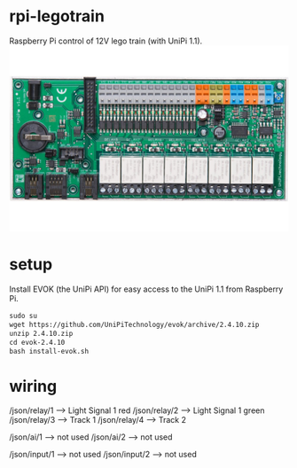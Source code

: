 # rpi-legotrain
Raspberry Pi control of 12V lego train (with UniPi 1.1).
![UniPi 1.1](doc/UniPi-11-top.jpg?raw=true "UniPi")

# setup
Install EVOK (the UniPi API) for easy access to the UniPi 1.1 from Raspberry Pi.
```
sudo su
wget https://github.com/UniPiTechnology/evok/archive/2.4.10.zip
unzip 2.4.10.zip
cd evok-2.4.10
bash install-evok.sh
```

# wiring
/json/relay/1 --> Light Signal 1 red
/json/relay/2 --> Light Signal 1 green
/json/relay/3 --> Track 1
/json/relay/4 --> Track 2

/json/ai/1 --> not used
/json/ai/2 --> not used

/json/input/1 --> not used
/json/input/2 --> not used
